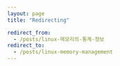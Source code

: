 ```yaml
---
layout: page
title: "Redirecting"

redirect_from:
  - /posts/linux-메모리의-통계-정보
redirect_to:
  - /posts/linux-memory-management
---
```

